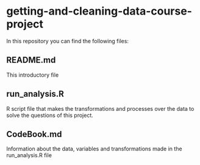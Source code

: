 # getting-and-cleaning-data-course-project

In this repository you can find the following files:

## README.md
This introductory file
## run_analysis.R
R script file  that makes the transformations and processes over the data to solve the questions of this project.
## CodeBook.md
Information about the data, variables and transformations made
 in the run_analysis.R  file


